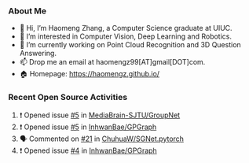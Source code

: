 ### About Me
- 👋 Hi, I’m Haomeng Zhang, a Computer Science graduate at UIUC.
- 👀 I’m interested in Computer Vision, Deep Learning and Robotics.
- 🌱 I’m currently working on Point Cloud Recognition and 3D Question Answering.
- 📫 Drop me an email at haomengz99[AT]gmail[DOT]com.
- :house: Homepage: https://haomengz.github.io/


### Recent Open Source Activities
<!--START_SECTION:activity-->
1. ❗️ Opened issue [#5](https://github.com/MediaBrain-SJTU/GroupNet/issues/5) in [MediaBrain-SJTU/GroupNet](https://github.com/MediaBrain-SJTU/GroupNet)
2. ❗️ Opened issue [#5](https://github.com/InhwanBae/GPGraph/issues/5) in [InhwanBae/GPGraph](https://github.com/InhwanBae/GPGraph)
3. 🗣 Commented on [#21](https://github.com/ChuhuaW/SGNet.pytorch/issues/21) in [ChuhuaW/SGNet.pytorch](https://github.com/ChuhuaW/SGNet.pytorch)
4. ❗️ Opened issue [#4](https://github.com/InhwanBae/GPGraph/issues/4) in [InhwanBae/GPGraph](https://github.com/InhwanBae/GPGraph)
<!--END_SECTION:activity-->
